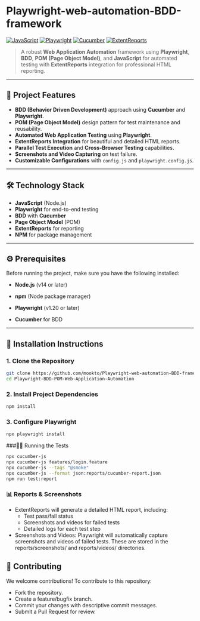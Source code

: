 # Playwright-web-automation-BDD-framework

[![JavaScript](https://img.shields.io/badge/JavaScript-v14%2B-blue)](https://developer.mozilla.org/en-US/docs/Web/JavaScript)
[![Playwright](https://img.shields.io/badge/Playwright-v1.20.0-blue)](https://playwright.dev/)
[![Cucumber](https://img.shields.io/badge/Cucumber-BDD-yellowgreen)](https://cucumber.io/)
[![ExtentReports](https://img.shields.io/badge/ExtentReports-HTML%20Reports-brightgreen)](https://www.extentreports.com/)

> A robust **Web Application Automation** framework using **Playwright**, **BDD**, **POM (Page Object Model)**, and **JavaScript** for automated testing with **ExtentReports** integration for professional HTML reporting.

---

## 🚀 Project Features

- **BDD (Behavior Driven Development)** approach using **Cucumber** and **Playwright**.
- **POM (Page Object Model)** design pattern for test maintenance and reusability.
- **Automated Web Application Testing** using **Playwright**.
- **ExtentReports Integration** for beautiful and detailed HTML reports.
- **Parallel Test Execution** and **Cross-Browser Testing** capabilities.
- **Screenshots and Video Capturing** on test failure.
- **Customizable Configurations** with `config.js` and `playwright.config.js`.

---

## 🛠 Technology Stack

- **JavaScript** (Node.js)
- **Playwright** for end-to-end testing
- **BDD** with **Cucumber**
- **Page Object Model** (POM)
- **ExtentReports** for reporting
- **NPM** for package management

---

## ⚙️ Prerequisites

Before running the project, make sure you have the following installed:

- **Node.js** (v14 or later)
- **npm** (Node package manager)
- **Playwright** (v1.20 or later)

- **Cucumber** for BDD

---

## 📝 Installation Instructions

### 1. Clone the Repository

```bash
git clone https://github.com/mookto/Playwright-web-automation-BDD-framework.git
cd Playwright-BDD-POM-Web-Application-Automation
```
### 2. Install Project Dependencies
```bash
npm install
```
### 3. Configure Playwright
```bash
npx playwright install
```
###🏃‍♂️ Running the Tests 
```bash
npx cucumber-js
npx cucumber-js features/login.feature
npx cucumber-js --tags "@smoke"
npx cucumber-js --format json:reports/cucumber-report.json
npm run test:report
```
### 📊 Reports & Screenshots

- ExtentReports will generate a detailed HTML report, including:
  - Test pass/fail status
  - Screenshots and videos for failed tests
  - Detailed logs for each test step
- Screenshots and Videos: Playwright will automatically capture screenshots and videos of failed tests. These are stored in the reports/screenshots/ and reports/videos/ directories.



## 🤝 Contributing

We welcome contributions! To contribute to this repository:
- Fork the repository.
- Create a feature/bugfix branch.
- Commit your changes with descriptive commit messages.
- Submit a Pull Request for review.
